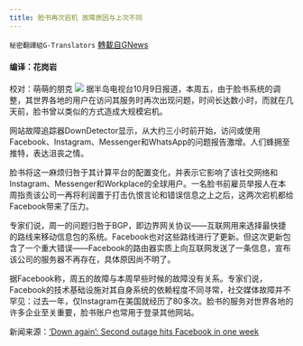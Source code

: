```yaml
---
title: 脸书再次宕机 故障原因与上次不同
---
```

`秘密翻譯組G-Translators` [轉載自GNews](https://gnews.org/zh-hans/1582667/)

#### 编译：花岗岩
校对：萌萌的朋克
![](https://assets.gnews.org/wp-content/uploads/2021/10/7-5.jpg)
据半岛电视台10月9日报道，本周五，由于脸书系统的调整，其世界各地的用户在访问其服务时再次出现问题，时间长达数小时，而就在几天前，脸书曾以类似的方式造成大规模宕机。

网站故障追踪器DownDetector显示，从大约三小时前开始，访问或使用Facebook、Instagram、Messenger和WhatsApp的问题报告激增。人们蜂拥至推特，表达沮丧之情。

脸书将这一麻烦归咎于其计算平台的配置变化，并表示它影响了该社交网络和Instagram、Messenger和Workplace的全球用户。一名脸书前雇员举报人在本周指责该公司一再将利润置于打击仇恨言论和错误信息之上之后，这两次宕机都给Facebook带来了压力。

专家们说，周一的问题归咎于BGP，即边界网关协议——互联网用来选择最快捷的路线来移动信息包的系统。Facebook也对这些路线进行了更新。但这次更新包含了一个重大错误——Facebook的路由器实质上向互联网发送了一条信息，宣布该公司的服务器不再存在，具体原因尚不明了。

据Facebook称，周五的故障与本周早些时候的故障没有关系。专家们说，Facebook的技术基础设施对其自身系统的依赖程度不同寻常，社交媒体故障并不罕见：过去一年，仅Instagram在美国就经历了80多次。脸书的服务对世界各地的许多企业至关重要，脸书账户也常用于登录其他网站。

新闻来源：[‘Down again’: Second outage hits Facebook in one week](https://www.aljazeera.com/news/2021/10/9/facebook-grapples-with-another-global-outage)
